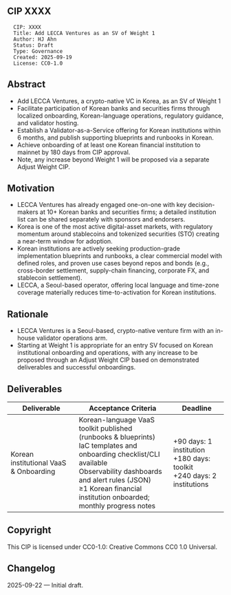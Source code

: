 ## CIP XXXX

```
  CIP: XXXX
  Title: Add LECCA Ventures as an SV of Weight 1  
  Author: HJ Ahn
  Status: Draft  
  Type: Governance  
  Created: 2025-09-19
  License: CC0-1.0
```

## Abstract

* Add LECCA Ventures, a crypto-native VC in Korea, as an SV of Weight 1
* Facilitate participation of Korean banks and securities firms through localized onboarding, Korean-language operations, regulatory guidance, and validator hosting.
* Establish a Validator-as-a-Service offering for Korean institutions within 6 months, and publish supporting blueprints and runbooks in Korean.
* Achieve onboarding of at least one Korean financial institution to mainnet by 180 days from CIP approval.
* Note, any increase beyond Weight 1 will be proposed via a separate Adjust Weight CIP.

## Motivation

* LECCA Ventures has already engaged one-on-one with key decision-makers at 10+ Korean banks and securities firms; a detailed institution list can be shared separately with sponsors and endorsers.
* Korea is one of the most active digital-asset markets, with regulatory momentum around stablecoins and tokenized securities (STO) creating a near-term window for adoption.
* Korean institutions are actively seeking production-grade implementation blueprints and runbooks, a clear commercial model with defined roles, and proven use cases beyond repos and bonds (e.g., cross-border settlement, supply-chain financing, corporate FX, and stablecoin settlement).
* LECCA, a Seoul-based operator, offering local language and time-zone coverage materially reduces time-to-activation for Korean institutions.

## Rationale

* LECCA Ventures is a Seoul-based, crypto-native venture firm with an in-house validator operations arm.
* Starting at Weight 1 is appropriate for an entry SV focused on Korean institutional onboarding and operations, with any increase to be proposed through an Adjust Weight CIP based on demonstrated deliverables and successful onboardings.

## Deliverables

| Deliverable | Acceptance Criteria | Deadline |
|---|---|---|
| Korean institutional VaaS & Onboarding | Korean-language VaaS toolkit published (runbooks & blueprints)<br>IaC templates and onboarding checklist/CLI available<br>Observability dashboards and alert rules (JSON)<br>≥1 Korean financial institution onboarded; monthly progress notes | +90 days: 1 institution<br>+180 days: toolkit <br>+240 days: 2 institutions|

## Copyright

This CIP is licensed under CC0-1.0: Creative Commons CC0 1.0 Universal.

## Changelog

2025-09-22 — Initial draft.
